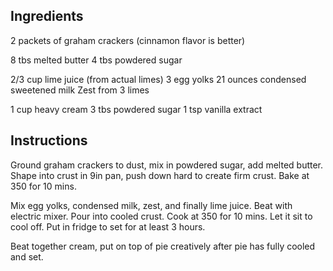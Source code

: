 ## Ingredients
2 packets of graham crackers (cinnamon flavor is better)

8 tbs melted butter
4 tbs powdered sugar

2/3 cup lime juice (from actual limes)
3 egg yolks
21 ounces condensed sweetened milk
Zest from 3 limes

1 cup heavy cream
3 tbs powdered sugar
1 tsp vanilla extract

## Instructions
Ground graham crackers to dust, mix in powdered sugar, add melted butter.
Shape into crust in 9in pan, push down hard to create firm crust. Bake at 350 for 10 mins.

Mix egg yolks, condensed milk, zest, and finally lime juice. Beat with electric mixer.
Pour into cooled crust. Cook at 350 for 10 mins. Let it sit to cool off. Put in fridge to set for at least 3 hours.

Beat together cream, put on top of pie creatively after pie has fully cooled and set.
